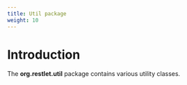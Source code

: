 ```yaml
---
title: Util package
weight: 10
---
```

# Introduction

The **org.restlet.util** package contains various utility classes.
